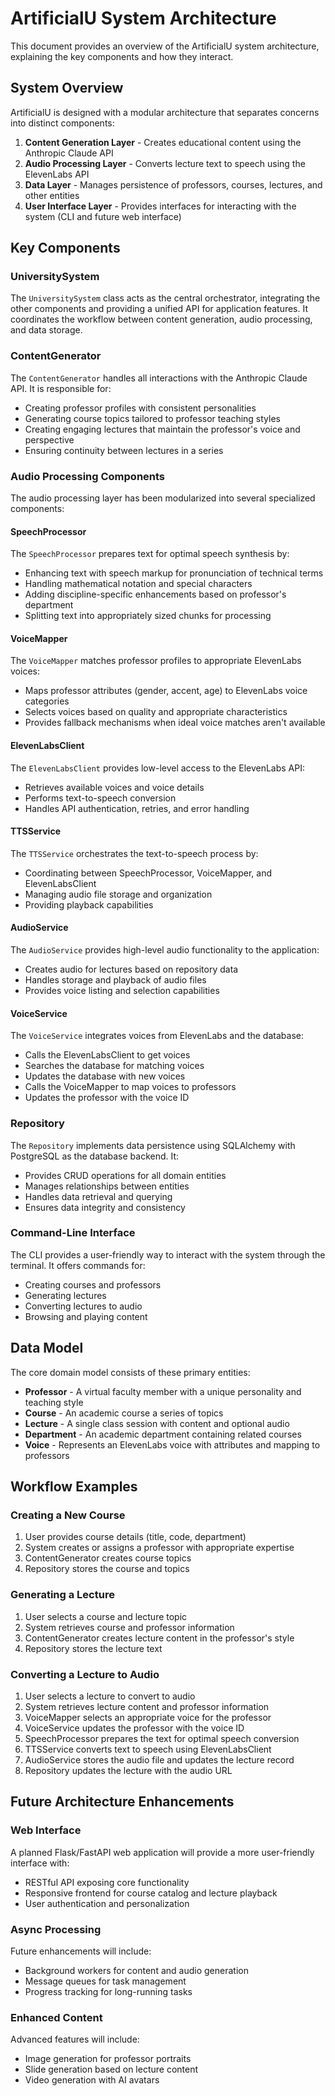 # ArtificialU System Architecture

This document provides an overview of the ArtificialU system architecture, explaining the key components and how they interact.

## System Overview

ArtificialU is designed with a modular architecture that separates concerns into distinct components:

1. **Content Generation Layer** - Creates educational content using the Anthropic Claude API
2. **Audio Processing Layer** - Converts lecture text to speech using the ElevenLabs API
3. **Data Layer** - Manages persistence of professors, courses, lectures, and other entities
4. **User Interface Layer** - Provides interfaces for interacting with the system (CLI and future web interface)

## Key Components

### UniversitySystem

The `UniversitySystem` class acts as the central orchestrator, integrating the other components and providing a unified API for application features. It coordinates the workflow between content generation, audio processing, and data storage.

### ContentGenerator

The `ContentGenerator` handles all interactions with the Anthropic Claude API. It is responsible for:

- Creating professor profiles with consistent personalities
- Generating course topics tailored to professor teaching styles
- Creating engaging lectures that maintain the professor's voice and perspective
- Ensuring continuity between lectures in a series

### Audio Processing Components

The audio processing layer has been modularized into several specialized components:

#### SpeechProcessor

The `SpeechProcessor` prepares text for optimal speech synthesis by:

- Enhancing text with speech markup for pronunciation of technical terms
- Handling mathematical notation and special characters
- Adding discipline-specific enhancements based on professor's department
- Splitting text into appropriately sized chunks for processing

#### VoiceMapper

The `VoiceMapper` matches professor profiles to appropriate ElevenLabs voices:

- Maps professor attributes (gender, accent, age) to ElevenLabs voice categories
- Selects voices based on quality and appropriate characteristics
- Provides fallback mechanisms when ideal voice matches aren't available

#### ElevenLabsClient

The `ElevenLabsClient` provides low-level access to the ElevenLabs API:

- Retrieves available voices and voice details
- Performs text-to-speech conversion
- Handles API authentication, retries, and error handling

#### TTSService

The `TTSService` orchestrates the text-to-speech process by:

- Coordinating between SpeechProcessor, VoiceMapper, and ElevenLabsClient
- Managing audio file storage and organization
- Providing playback capabilities

#### AudioService

The `AudioService` provides high-level audio functionality to the application:

- Creates audio for lectures based on repository data
- Handles storage and playback of audio files
- Provides voice listing and selection capabilities

#### VoiceService

The `VoiceService` integrates voices from ElevenLabs and the database:

- Calls the ElevenLabsClient to get voices
- Searches the database for matching voices
- Updates the database with new voices
- Calls the VoiceMapper to map voices to professors
- Updates the professor with the voice ID

### Repository

The `Repository` implements data persistence using SQLAlchemy with PostgreSQL as the database backend. It:

- Provides CRUD operations for all domain entities
- Manages relationships between entities
- Handles data retrieval and querying
- Ensures data integrity and consistency

### Command-Line Interface

The CLI provides a user-friendly way to interact with the system through the terminal. It offers commands for:

- Creating courses and professors
- Generating lectures
- Converting lectures to audio
- Browsing and playing content

## Data Model

The core domain model consists of these primary entities:

- **Professor** - A virtual faculty member with a unique personality and teaching style
- **Course** - An academic course a series of topics
- **Lecture** - A single class session with content and optional audio
- **Department** - An academic department containing related courses
- **Voice** - Represents an ElevenLabs voice with attributes and mapping to professors

## Workflow Examples

### Creating a New Course

1. User provides course details (title, code, department)
2. System creates or assigns a professor with appropriate expertise
3. ContentGenerator creates course topics
4. Repository stores the course and topics

### Generating a Lecture

1. User selects a course and lecture topic
2. System retrieves course and professor information
3. ContentGenerator creates lecture content in the professor's style
4. Repository stores the lecture text

### Converting a Lecture to Audio

1. User selects a lecture to convert to audio
2. System retrieves lecture content and professor information
3. VoiceMapper selects an appropriate voice for the professor
4. VoiceService updates the professor with the voice ID
5. SpeechProcessor prepares the text for optimal speech conversion
6. TTSService converts text to speech using ElevenLabsClient
7. AudioService stores the audio file and updates the lecture record
8. Repository updates the lecture with the audio URL

## Future Architecture Enhancements

### Web Interface

A planned Flask/FastAPI web application will provide a more user-friendly interface with:

- RESTful API exposing core functionality
- Responsive frontend for course catalog and lecture playback
- User authentication and personalization

### Async Processing

Future enhancements will include:

- Background workers for content and audio generation
- Message queues for task management
- Progress tracking for long-running tasks

### Enhanced Content

Advanced features will include:

- Image generation for professor portraits
- Slide generation based on lecture content
- Video generation with AI avatars

